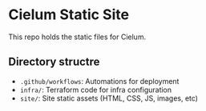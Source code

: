 # Cielum Static Site
This repo holds the static files for Cielum.

## Directory structre
- `.github/workflows`: Automations for deployment
- `infra/`: Terraform code for infra configuration
- `site/`: Site static assets (HTML, CSS, JS, images, etc)